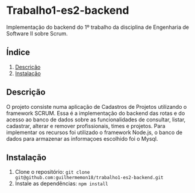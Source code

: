 # Trabalho1-es2-backend
Implementação do backend do 1º trabalho da disciplina de Engenharia de Software II sobre Scrum.

## Índice

1. [Descrição](#descrição)
2. [Instalação](#instalação)


## Descrição

O projeto consiste numa aplicação de Cadastros de Projetos utilizando o framework SCRUM. Essa é a implementação do backend das rotas e do acesso ao banco de dados sobre as funcionalidades de consultar, listar, cadastrar, alterar e remover profissionais, times e projetos.
Para implementar os recursos foi utilizado o framework Node.js, o banco de dados para armazenar as informaçoes escolhido foi o Mysql.

## Instalação

1. Clone o repositório: `git clone git@github.com:guilhermemon18/trabalho1-es2-backend.git`
2. Instale as dependências: `npm install`
